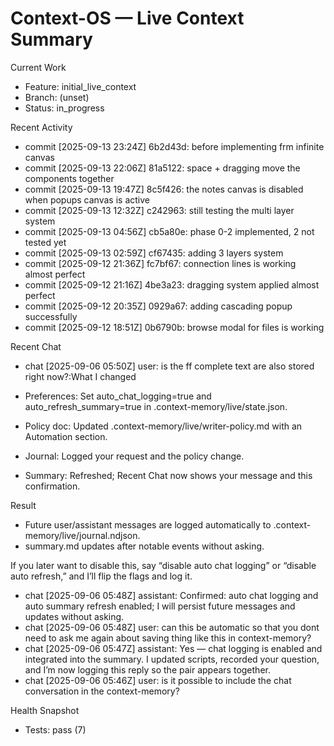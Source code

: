 # Context-OS — Live Context Summary

Current Work
- Feature: initial_live_context
- Branch: (unset)
- Status: in_progress

Recent Activity
- commit [2025-09-13 23:24Z] 6b2d43d: before implementing frm infinite canvas
- commit [2025-09-13 22:06Z] 81a5122: space + dragging move the components together
- commit [2025-09-13 19:47Z] 8c5f426: the notes canvas is disabled when popups canvas is active
- commit [2025-09-13 12:32Z] c242963: still testing the multi layer system
- commit [2025-09-13 04:56Z] cb5a80e: phase 0-2 implemented, 2 not tested yet
- commit [2025-09-13 02:59Z] cf67435: adding 3 layers system
- commit [2025-09-12 21:36Z] fc7bf67: connection lines is working almost perfect
- commit [2025-09-12 21:16Z] 4be3a23: dragging system applied almost perfect
- commit [2025-09-12 20:35Z] 0929a67: adding cascading popup successfully
- commit [2025-09-12 18:51Z] 0b6790b: browse modal for files is working

Recent Chat
- chat [2025-09-06 05:50Z] user: is the ff complete text are also stored right now?:What I changed

- Preferences: Set auto_chat_logging=true and auto_refresh_summary=true in .context-memory/live/state.json.
- Policy doc: Updated .context-memory/live/writer-policy.md with an Automation section.
- Journal: Logged your request and the policy change.
- Summary: Refreshed; Recent Chat now shows your message and this confirmation.

Result

- Future user/assistant messages are logged automatically to .context-memory/live/journal.ndjson.
- summary.md updates after notable events without asking.

If you later want to disable this, say “disable auto chat logging” or “disable auto refresh,” and I’ll flip the
flags and log it.

- chat [2025-09-06 05:48Z] assistant: Confirmed: auto chat logging and auto summary refresh enabled; I will persist future messages and updates without asking.
- chat [2025-09-06 05:48Z] user: can this be automatic so that you dont need to ask me again about saving thing like this in context-memory?
- chat [2025-09-06 05:47Z] assistant: Yes — chat logging is enabled and integrated into the summary. I updated scripts, recorded your question, and I’m now logging this reply so the pair appears together.
- chat [2025-09-06 05:46Z] user: is it possible to include the chat conversation in the context-memory?

Health Snapshot
- Tests: pass (7)
